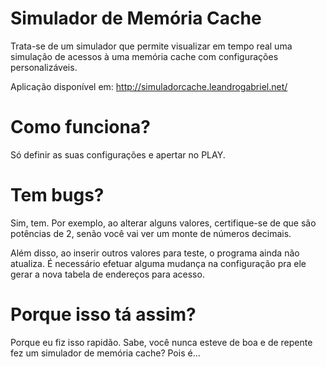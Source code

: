 # Simulador de Memória Cache
Trata-se de um simulador que permite visualizar em tempo real uma simulação de acessos à uma memória cache com configurações personalizáveis.

Aplicação disponível em: http://simuladorcache.leandrogabriel.net/

# Como funciona?
Só definir as suas configurações e apertar no PLAY.

# Tem bugs?
Sim, tem. Por exemplo, ao alterar alguns valores, certifique-se de que são potências de 2, senão você vai ver um monte de números decimais.

Além disso, ao inserir outros valores para teste, o programa ainda não atualiza. É necessário efetuar alguma mudança na configuração pra ele gerar a nova tabela de endereços para acesso.

# Porque isso tá assim?
Porque eu fiz isso rapidão. Sabe, você nunca esteve de boa e de repente fez um simulador de memória cache? Pois é...